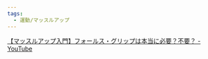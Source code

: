 ```yaml
---
tags:
  - 運動/マッスルアップ
---
```

[【マッスルアップ入門】フォールス・グリップは本当に必要？不要？ - YouTube](https://www.youtube.com/watch?v=yhBwgtSEywA)

